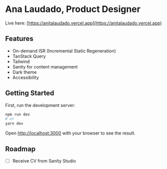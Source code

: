 # Ana Laudado, Product Designer

Live here: [https://anitalaudado.vercel.app](https://anitalaudado.vercel.app)

## Features

* On-demand ISR (Incremental Static Regeneration)
* TanStack Query
* Tailwind
* Sanity for content management
* Dark theme
* Accessibility

## Getting Started

First, run the development server:

```bash
npm run dev
# or
yarn dev
```

Open [http://localhost:3000](http://localhost:3000) with your browser to see the result.

## Roadmap

- [ ] Receive CV from Sanity Studio